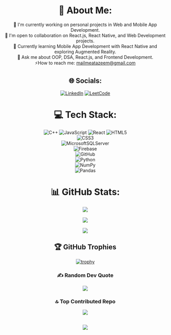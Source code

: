 <div align="center">

# 💫 About Me:
🔭 I'm currently working on personal projects in Web and Mobile App Development.<br>🤝 I'm open to collaboration on React.js, React Native, and Web Development projects.<br>🌱 Currently learning Mobile App Development with React Native and exploring Augmented Reality.<br>💭 Ask me about OOP, DSA, React.js, and Frontend Development.<br>⚡How to reach me: mailmeatazeem@gmail.com

## 🌐 Socials:
[![LinkedIn](https://img.shields.io/badge/LinkedIn-%230077B5.svg?logo=linkedin&logoColor=white)](https://www.linkedin.com/in/xo-azeem/) 
[![LeetCode](https://img.shields.io/badge/LeetCode-%23FFA116.svg?logo=LeetCode&logoColor=white)](https://leetcode.com/u/xo_azeem/)

# 💻 Tech Stack:

![C++](https://img.shields.io/badge/c++-%2300599C.svg?style=for-the-badge&logo=c%2B%2B&logoColor=white) ![JavaScript](https://img.shields.io/badge/javascript-%23F7DF1E.svg?style=for-the-badge&logo=javascript&logoColor=black) ![React](https://img.shields.io/badge/react-%2361DAFB.svg?style=for-the-badge&logo=react&logoColor=black) ![HTML5](https://img.shields.io/badge/html5-%23E34F26.svg?style=for-the-badge&logo=html5&logoColor=white)  
![CSS3](https://img.shields.io/badge/css3-%231572B6.svg?style=for-the-badge&logo=css3&logoColor=white)  
![MicrosoftSQLServer](https://img.shields.io/badge/Microsoft%20SQL%20Server-CC2927?style=for-the-badge&logo=microsoft%20sql%20server&logoColor=white)  
![Firebase](https://img.shields.io/badge/firebase-%23FFCA28.svg?style=for-the-badge&logo=firebase&logoColor=black)  
![GitHub](https://img.shields.io/badge/github-%23121011.svg?style=for-the-badge&logo=github&logoColor=white)  
![Python](https://img.shields.io/badge/python-3670A0?style=for-the-badge&logo=python&logoColor=ffdd54)  
![NumPy](https://img.shields.io/badge/numpy-%23013243.svg?style=for-the-badge&logo=numpy&logoColor=white)  
![Pandas](https://img.shields.io/badge/pandas-%23150458.svg?style=for-the-badge&logo=pandas&logoColor=white)  


# 📊 GitHub Stats:
![](https://github-readme-stats.vercel.app/api?username=xo-azeem&theme=dark&hide_border=false&include_all_commits=false&count_private=false)<br/><br/>
![](https://github-readme-streak-stats.herokuapp.com/?user=xo-azeem&theme=dark&hide_border=false)<br/><br/>
![](https://github-readme-stats.vercel.app/api/top-langs/?username=xo-azeem&theme=dark&hide_border=false&include_all_commits=true&count_private=false&layout=compact)

## 🏆 GitHub Trophies

[![trophy](https://github-profile-trophy.vercel.app/?username=xo-azeem&theme=onedark)](https://github.com/ryo-ma/github-profile-trophy)

### ✍️ Random Dev Quote
![](https://quotes-github-readme.vercel.app/api?type=horizontal&theme=dark)

### 🔝 Top Contributed Repo
![](https://github-contributor-stats.vercel.app/api?username=xo-azeem&limit=5&theme=dark&combine_all_yearly_contributions=true)

<br/>[![](https://visitcount.itsvg.in/api?id=xo-azeem&icon=2&color=6)](https://visitcount.itsvg.in)
<br>
</div>

